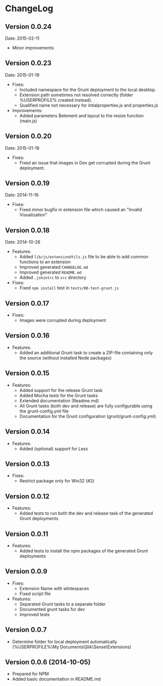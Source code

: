# ChangeLog

## Version 0.0.24
Date: 2015-02-11
* Minor improvements

## Version 0.0.23
Date: 2015-01-19
* Fixes:
  * Included namespace for the Grunt deployment to the local desktop.
  * Extension path sometimes not resolved correctly (folder %USERPROFILE% created instead).
  * Qualified name not necessary for intialproperties.js and properties.js
* Improvements:
  * Added parameters $element and layout to the resize function (main.js)

## Version 0.0.20
Date: 2015-01-19
* Fixes:
  * Fixed an issue that images in Dev get corrupted during the Grunt deployment.

## Version 0.0.19
Date: 2014-11-16
* Fixes:
  * Fixed minor bugfix in extension file which caused an "Invalid Visualization"

## Version 0.0.18
Date: 2014-10-26
* Features:
  * Added `lib/js/extensionUtils.js` file to be able to add common functions to an extension
  * Improved generated `CHANGELOG.md`
  * Improved generated `README.md`
  * Added `.jshintrc` to `src` directory
* Fixes:
  * Fixed `npm install` test in `tests/00-test-grunt.js`

## Version 0.0.17
* Fixes:
    * Images were corrupted during deployment

## Version 0.0.16
* Features:
    * Added an additional Grunt task to create a ZIP-file containing only the source (without installed Node packages)

## Version 0.0.15
* Features:
    * Added support for the release Grunt task
    * Added Mocha tests for the Grunt tasks
    * Extended documentation (Readme.md)
    * All Grunt tasks (both dev and release) are fully configurable using the grunt-config.yml file
    * Documentation for the Grunt configuration (grunt/grunt-config.yml)

## Version 0.0.14
* Features:
    * Added (optional) support for Less
    
## Version 0.0.13
* Fixes:
    * Restrict package only for Win32 (#2)

## Version 0.0.12
* Features:
    * Added tests to run both the dev and release task of the generated Grunt deployments

## Version 0.0.11
* Features:
    * Added tests to install the npm packages of the generated Grunt deployments

## Version 0.0.9
* Fixes:
    * Extension Name with whitespaces
    * Fixed script file
* Features:
    * Separated Grunt tasks to a separate folder
    * Documented grunt tasks for dev
    * Improved tests

## Version 0.0.7
* Determine folder for local deployment automatically (%USERPROFILE%\My Documents\Qlik\Sense\Extensions)

## Version 0.0.6 (2014-10-05)
* Prepared for NPM
* Added basic documentation in README.md
